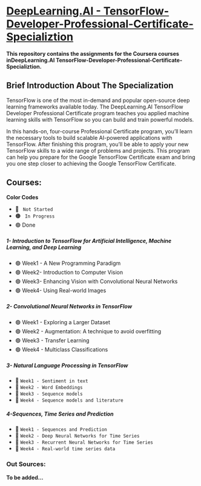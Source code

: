 # [DeepLearning.AI - TensorFlow-Developer-Professional-Certificate-Specializtion](https://www.coursera.org/professional-certificates/tensorflow-in-practice)
**This repository contains the assignments for the Coursera courses inDeepLearning.AI TensorFlow-Developer-Professional-Certificate-Specializtion.**
## Brief Introduction About The Specialization 

TensorFlow is one of the most in-demand and popular open-source deep learning frameworks available today. The DeepLearning.AI TensorFlow Developer Professional Certificate program teaches you applied machine learning skills with TensorFlow so you can build and train powerful models. 

In this hands-on, four-course Professional Certificate program, you’ll learn the necessary tools to build scalable AI-powered applications with TensorFlow. After finishing this program, you’ll be able to apply your new TensorFlow skills to a wide range of problems and projects. This program can help you prepare for the Google TensorFlow Certificate exam and bring you one step closer to achieving the Google TensorFlow Certificate.

## Courses:
**Color Codes**
- 🔴 ` Not Started`
- 🟠 ` In Progress`
- 🟢 Done

##### 1- Introduction to TensorFlow for Artificial Intelligence, Machine Learning, and Deep Learning
   - 🟢 Week1 - A New Programming Paradigm </font>
   - 🟢 Week2- Introduction to Computer Vision </font>
   - 🟢 Week3- Enhancing Vision with Convolutional Neural Networks </font>
   - 🟢 Week4- Using Real-world Images </font>

##### 2- Convolutional Neural Networks in TensorFlow
   - 🟢 Week1 - Exploring a Larger Dataset
   - 🟢 Week2 - Augmentation: A technique to avoid overfitting
   - 🟢 Week3 - Transfer Learning
   - 🟢 Week4 - Multiclass Classifications

##### 3- Natural Language Processing in TensorFlow
   - 🔴 ` Week1 - Sentiment in text `
   - 🔴 ` Week2 - Word Embeddings `
   - 🔴 ` Week3 - Sequence models `
   - 🔴 ` Week4 - Sequence models and literature `

##### 4-Sequences, Time Series and Prediction
   - 🔴 ` Week1 - Sequences and Prediction `
   - 🔴 ` Week2 - Deep Neural Networks for Time Series `
   - 🔴 ` Week3 - Recurrent Neural Networks for Time Series `
   - 🔴 ` Week4 - Real-world time series data `

### Out Sources:
   **To be added...**
